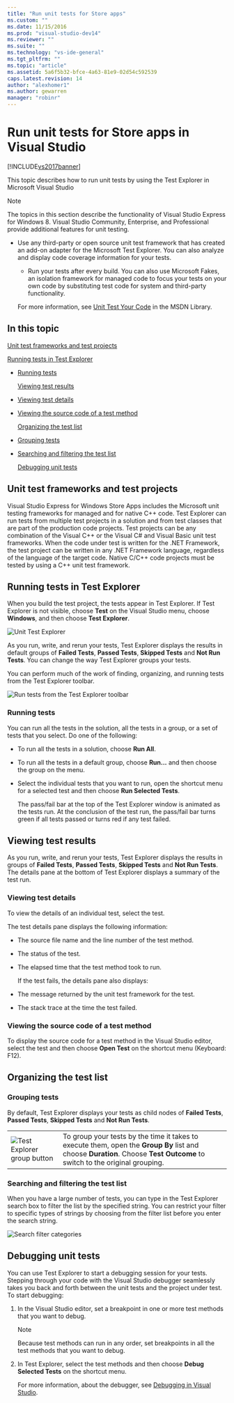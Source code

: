 ```yaml
---
title: "Run unit tests for Store apps"
ms.custom: ""
ms.date: 11/15/2016
ms.prod: "visual-studio-dev14"
ms.reviewer: ""
ms.suite: ""
ms.technology: "vs-ide-general"
ms.tgt_pltfrm: ""
ms.topic: "article"
ms.assetid: 5a6f5b32-bfce-4a63-81e9-02d54c592539
caps.latest.revision: 14
author: "alexhomer1"
ms.author: gewarren
manager: "robinr"
---
```

# Run unit tests for Store apps in Visual Studio
[!INCLUDE[vs2017banner](../includes/vs2017banner.md)]

This topic describes how to run unit tests by using the Test Explorer in Microsoft Visual Studio

> [!NOTE]
>  The topics in this section describe the functionality of Visual Studio Express for Windows 8. Visual Studio Community, Enterprise, and Professional provide additional features for unit testing.
>
> - Use any third-party or open source unit test framework that has created an add-on adapter for the Microsoft Test Explorer. You can also analyze and display code coverage information for your tests.
>   -   Run your tests after every build. You can also use Microsoft Fakes, an isolation framework for managed code to focus your tests on your own code by substituting test code for system and third-party functionality.
>
>   For more information, see [Unit Test Your Code](../test/unit-test-your-code.md) in the MSDN Library.

##  <a name="BKMK_In_this_topic"></a> In this topic
 [Unit test frameworks and test projects](#BKMK_Unit_test_frameworks_and_test_projects)

 [Running tests in Test Explorer](#BKMK_Running_tests_in_Test_Explorer)

- [Running tests](#BKMK_Running_tests)

  [Viewing test results](#BKMK_Viewing_test_results)

- [Viewing test details](#BKMK_Viewing_test_details)

- [Viewing the source code of a test method](#BKMK_Viewing_the_source_code_of_a_test_method)

  [Organizing the test list](#BKMK_Organizing_the_test_list)

- [Grouping tests](#BKMK_Grouping_tests)

- [Searching and filtering the test list](#BKMK_Searching_and_filtering_the_test_list)

  [Debugging unit tests](#BKMK_Debugging_unit_tests)

##  <a name="BKMK_Unit_test_frameworks_and_test_projects"></a> Unit test frameworks and test projects
 Visual Studio Express for Windows Store Apps includes the Microsoft unit testing frameworks for managed and for native C++ code. Test Explorer can run tests from multiple test projects in a solution and from test classes that are part of the production code projects. Test projects can be any combination of the Visual C++ or the Visual C# and Visual Basic unit test frameworks. When the code under test is written for the .NET Framework, the test project can be written in any .NET Framework language, regardless of the language of the target code. Native C/C++ code projects must be tested by using a C++ unit test framework.

##  <a name="BKMK_Running_tests_in_Test_Explorer"></a> Running tests in Test Explorer
 When you build the test project, the tests appear in Test Explorer. If Test Explorer is not visible, choose **Test** on the Visual Studio menu, choose **Windows**, and then choose **Test Explorer**.

 ![Unit Test Explorer](../ide/media/ute-failedpassednotrunsummary.png "UTE_FailedPassedNotRunSummary")

 As you run, write, and rerun your tests, Test Explorer displays the results in default groups of **Failed Tests**, **Passed Tests**, **Skipped Tests** and **Not Run Tests**. You can change the way Test Explorer groups your tests.

 You can perform much of the work of finding, organizing, and running tests from the Test Explorer toolbar.

 ![Run tests from the Test Explorer toolbar](../test/media/ute-toolbar.png "UTE_ToolBar")

###  <a name="BKMK_Running_tests"></a> Running tests
 You can run all the tests in the solution, all the tests in a group, or a set of tests that you select. Do one of the following:

- To run all the tests in a solution, choose **Run All**.

- To run all the tests in a default group, choose **Run...** and then choose the group on the menu.

- Select the individual tests that you want to run, open the shortcut menu for a selected test and then choose **Run Selected Tests**.

  The pass/fail bar at the top of the Test Explorer window is animated as the tests run. At the conclusion of the test run, the pass/fail bar turns green if all tests passed or turns red if any test failed.

##  <a name="BKMK_Viewing_test_results"></a> Viewing test results
 As you run, write, and rerun your tests, Test Explorer displays the results in groups of **Failed Tests**, **Passed Tests**, **Skipped Tests** and **Not Run Tests**. The details pane at the bottom of Test Explorer displays a summary of the test run.

###  <a name="BKMK_Viewing_test_details"></a> Viewing test details
 To view the details of an individual test, select the test.

 The test details pane displays the following information:

- The source file name and the line number of the test method.

- The status of the test.

- The elapsed time that the test method took to run.

  If the test fails, the details pane also displays:

- The message returned by the unit test framework for the test.

- The stack trace at the time the test failed.

###  <a name="BKMK_Viewing_the_source_code_of_a_test_method"></a> Viewing the source code of a test method
 To display the source code for a test method in the Visual Studio editor, select the test and then choose **Open Test** on the shortcut menu (Keyboard: F12).

##  <a name="BKMK_Organizing_the_test_list"></a> Organizing the test list

###  <a name="BKMK_Grouping_tests"></a> Grouping tests
 By default, Test Explorer displays your tests as child nodes of **Failed Tests**, **Passed Tests**, **Skipped Tests** and **Not Run Tests**.

|||
|-|-|
|![Test Explorer group button](../test/media/ute-groupby-btn.png "UTE_GroupBy_btn")|To group your tests by the time it takes to execute them, open the **Group By** list and choose **Duration**. Choose **Test Outcome** to switch to the original grouping.|

###  <a name="BKMK_Searching_and_filtering_the_test_list"></a> Searching and filtering the test list
 When you have a large number of tests, you can type in the Test Explorer search box to filter the list by the specified string. You can restrict your filter to specific types of strings by choosing from the filter list before you enter the search string.

 ![Search filter categories](../test/media/ute-searchfilter.png "UTE_SearchFilter")

##  <a name="BKMK_Debugging_unit_tests"></a> Debugging unit tests
 You can use Test Explorer to start a debugging session for your tests. Stepping through your code with the Visual Studio debugger seamlessly takes you back and forth between the unit tests and the project under test. To start debugging:

1. In the Visual Studio editor, set a breakpoint in one or more test methods that you want to debug.

   > [!NOTE]
   >  Because test methods can run in any order, set breakpoints in all the test methods that you want to debug.

2. In Test Explorer, select the test methods and then choose **Debug Selected Tests** on the shortcut menu.

   For more information, about the debugger, see [Debugging in Visual Studio](../debugger/debugging-in-visual-studio.md).
